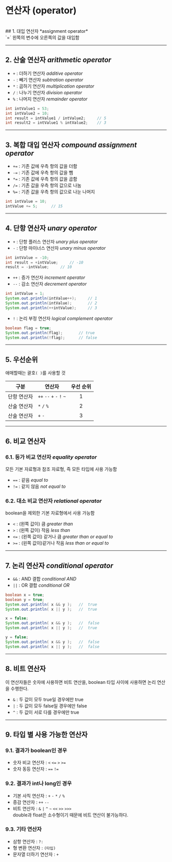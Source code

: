 # 연산자 (operator)
<br>
## 1. 대입 연산자 *assignment operator* <br>
`=` 왼쪽의 변수에 오른쪽의 값을 대입함

***
## 2. 산술 연산자 *arithmetic operator*
- `+` : 더하기 연산자 *additive operator* 
- `-` : 빼기 연산자 *subtration operator*
- `*` : 곱하기 연산자 *multiplication operator*
- `/` : 나누기 연산자 *division operator*
- `%` : 나머지 연산자 *remainder operator*
```java
int intValue1 = 53;
int intValue2 = 10;
int result = intValue1 / intValue2;     // 5
int result2 = intValue1 % intValue2;    // 3
```

***
## 3. 복합 대입 연산자 *compound assignment operator*
- `+=` : 기존 값에 우측 항의 값을 더함
- `-=` : 기존 값에 우측 항의 값을 뺌
- `*=` : 기존 값에 우측 항의 값을 곱함
- `/=` : 기존 값을 우측 항의 값으로 나눔
- `%=` : 기존 값을 우측 항의 값으로 나눈 나머지
```java
int intValue = 10;
intValue += 5;      // 15
```

***
## 4. 단항 연산자 *unary operator*
- `+` : 단항 플러스 연산자 *unary plus operator*
- `-` : 단항 마이너스 연산자 *unary minus operator*
```java
int intValue = -10;
int result = +intValue;     // -10
result = -intValue;     // 10
```
- `++` : 증가 연산자 *increment operator*
- `--` : 감소 연산자 *decrement operator*
```java
int intValue = 1;
System.out.println(intValue++);     // 1
System.out.println(intValue);       // 2
System.out.println(++intValue);     // 3
```
- `!` : 논리 부정 연산자 *logical complement operator*
```java
boolean flag = true;
System.out.println(flag);       // true
System.out.println(!flag);      // false
```

***
## 5. 우선순위
애매할때는 괄호`( )`를 사용할 것 <br>

| 구분     | 연산자                       |  우선 순위  |
|--------|---------------------------|:-------:|
| 단항 연산자 | `++` `--` `+` `-` `!` `~` |    1    |
| 산술 연산자 | `*` `/` `%`               |    2    |
| 산술 연산자 | `+` `-`                   |    3    |

***
## 6. 비교 연산자
### 6.1. 등가 비교 연산자 *equality operator*
모든 기본 자료형과 참조 자료형, 즉 모든 타입에 사용 가능함
- `==` : 같음 *equal to*
- `!=` : 같지 않음 *not equal to*

### 6.2. 대소 비교 연산자 *relational operator*
boolean을 제외한 기본 자료형에서 사용 가능함
- `<` : (왼쪽 값이) 큼 *greater than*
- `>` : (왼쪽 값이) 작음 *less than*
- `<=` : (왼쪽 값이) 같거나 큼 *greater than or equal to*
- `>=` : (왼쪽 값이)같거나 작음 *less than or equal to*

***
## 7. 논리 연산자 *conditional operator*
- `&&` : AND 결합 *conditional AND*
- `||` : OR 결합 *conditional OR*
```java
boolean x = true;
boolean y = true;
System.out.println( x && y );   //  true
System.out.println( x || y );   //  true

x = false;
System.out.println( x && y );   //  false
System.out.println( x || y );   //  true

y = false;
System.out.println( x && y );   //  false
System.out.println( x || y );   //  false
```  

***
## 8. 비트 연산자
이 연산자들은 숫자에 사용하면 비트 연산을, boolean 타입 사이에 사용하면 논리 연산을 수행한다.
- `&` : 두 값이 모두 true일 경우에만 true
- `|` : 두 값이 모두 false일 경우에만 false
- `^` : 두 값이 서로 다를 경우에만 true

***
## 9. 타입 별 사용 가능한 연산자
### 9.1. 결과가 boolean인 경우
* 숫자 비교 연산자 : `<` `<=` `>` `>=`
* 숫자 동등 연산자 : `==` `!=`
### 9.2. 결과가 int나 long인 경우
* 기본 사칙 연산자 : `+` `-` `*` `/` `%`
* 증감 연산자 : `++` `--`
* 비트 연산자 : `&` `|` `^` `~` `<<` `>>` `>>>` <br>
double과 float은 소수형이기 때문에 비트 연산이 불가능하다.
### 9.3. 기타 연산자
  * 삼항 연산자 : `?:`
  * 형 변환 연산자 : `(타입)`
  * 문자열 더하기 연산자 : `+`